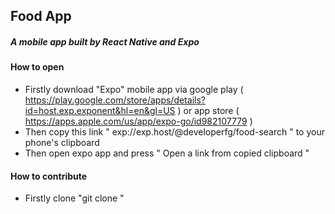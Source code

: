 ## Food App

##### A mobile app built by React Native and Expo

#### How to open

- Firstly download "Expo" mobile app via google play ( https://play.google.com/store/apps/details?id=host.exp.exponent&hl=en&gl=US ) or app store ( https://apps.apple.com/us/app/expo-go/id982107779 )
- Then copy this link " exp://exp.host/@developerfg/food-search " to your phone's clipboard
- Then open expo app and press " Open a link from copied clipboard "  

#### How to contribute

- Firstly clone "git clone <Repo directory>"
